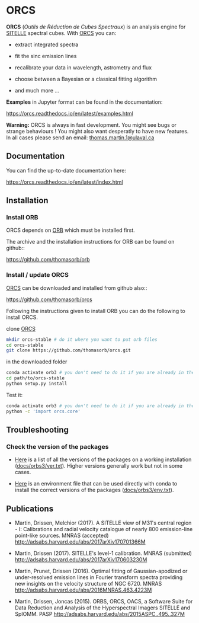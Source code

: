 # ORCS


**ORCS** (*Outils de Réduction de Cubes Spectraux*) is an analysis engine for [SITELLE](http://www.cfht.hawaii.edu/Instruments/Sitelle) spectral cubes. With [ORCS](https://github.com/thomasorb/orcs) you can:

* extract integrated spectra
  
* fit the sinc emission lines
  
* recalibrate your data in wavelength, astrometry and flux
  
* choose between a Bayesian or a classical fitting algorithm

* and much more ...

**Examples** in Jupyter format can be found in the documentation:

https://orcs.readthedocs.io/en/latest/examples.html
    
   
**Warning:** ORCS is always in fast development. You might see bugs or
 strange behaviours ! You might also want desperatly to have new
 features. In all cases please send an email:
 thomas.martin.1@ulaval.ca



## Documentation


You can find the up-to-date documentation here:

https://orcs.readthedocs.io/en/latest/index.html


## Installation


### Install ORB

   
ORCS depends on [ORB](https://github.com/thomasorb/orb) which must be installed first.

The archive and the installation instructions for ORB can be found on github::
  
  https://github.com/thomasorb/orb


### Install / update ORCS


[ORCS](https://github.com/thomasorb/orcs) can be downloaded and installed from github also::
  
  https://github.com/thomasorb/orcs
  
Following the instructions given to install ORB you can do the following to install ORCS.

clone [ORCS](https://github.com/thomasorb/orcs)
```bash
mkdir orcs-stable # do it where you want to put orb files
cd orcs-stable
git clone https://github.com/thomasorb/orcs.git
```

in the downloaded folder
```bash
conda activate orb3 # you don't need to do it if you are already in the orb3 environment
cd path/to/orcs-stable
python setup.py install
```

Test it:
```bash
conda activate orb3 # you don't need to do it if you are already in the orb3 environment
python -c 'import orcs.core'
```

## Troubleshooting

### Check the version of the packages

- [Here](docs/orb3-ver.txt) is a list of all the versions of the packages on a working installation ([docs/orbs3/ver.txt](docs/orb3-ver.txt)). Higher versions generally work but not in some cases.

- [Here](docs/orb3-env.txt) is an environment file that can be used directly with conda to install the correct versions of the packages ([docs/orbs3/env.txt](docs/orb3-env.txt)). 

## Publications


* Martin, Drissen, Melchior (2017). A SITELLE view of M31's central region - I: Calibrations and radial velocity catalogue of nearly 800 emission-line point-like sources. MNRAS (accepted)
  http://adsabs.harvard.edu/abs/2017arXiv170701366M


* Martin, Drissen (2017). SITELLE's level-1 calibration. MNRAS (submitted)
  http://adsabs.harvard.edu/abs/2017arXiv170603230M

* Martin, Prunet, Drissen (2016). Optimal fitting of Gaussian-apodized or under-resolved emission lines in Fourier transform spectra providing new insights on the velocity structure of NGC 6720. MNRAS
  http://adsabs.harvard.edu/abs/2016MNRAS.463.4223M


* Martin, Drissen, Joncas (2015). ORBS, ORCS, OACS, a Software Suite for Data Reduction and Analysis of the Hyperspectral Imagers SITELLE and SpIOMM. PASP
  http://adsabs.harvard.edu/abs/2015ASPC..495..327M

